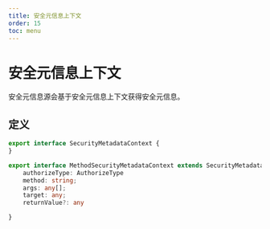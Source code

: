 ```yaml
---
title: 安全元信息上下文
order: 15
toc: menu
---
```


# 安全元信息上下文


安全元信息源会基于安全元信息上下文获得安全元信息。

## 定义

```typescript
export interface SecurityMetadataContext {
}

export interface MethodSecurityMetadataContext extends SecurityMetadataContext {
    authorizeType: AuthorizeType
    method: string;
    args: any[];
    target: any;
    returnValue?: any

}
```